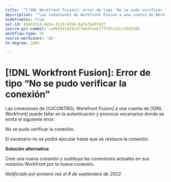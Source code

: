 ```yaml
---
title: '“[!DNL Workfront Fusion]: error de tipo ‘No se pudo verificar la conexión’”'
description: '“Las conexiones de Workfront Fusion a una cuenta de Workfront pueden fallar en la autenticación y provocar escenarios que emitan el siguiente error: No se pudo verificar la conexión”.'
hidefromtoc: true
exl-id: 89b6331d-8e5e-4139-9359-0afa7be07d2f
source-git-commit: ca969341423e373a94faa677729fc2dccd9453d6
workflow-type: ht
source-wordcount: '82'
ht-degree: 100%

---
```


# [!DNL Workfront Fusion]: Error de tipo “No se pudo verificar la conexión”

<!--This article is live by request for the workaround-->

Las conexiones de [!UICONTROL Workfront Fusion] a una cuenta de [!DNL Workfront] puede fallar en la autenticación y provocar escenarios donde se emita el siguiente error:

No se pudo verificar la conexión.

El escenario no se podrá ejecutar hasta que se restaure la conexión.

**Solución alternativa**

Cree una nueva conexión y sustituya las conexiones actuales en sus módulos Workfront por la nueva conexión.

_Notificado por primera vez el 8 de septiembre de 2022._
